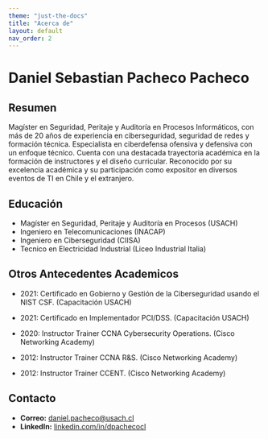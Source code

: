 ```yaml
---
theme: "just-the-docs"
title: "Acerca de"
layout: default
nav_order: 2
---
```

# Daniel Sebastian Pacheco Pacheco

## Resumen
Magíster en Seguridad, Peritaje y Auditoría en Procesos Informáticos, con más de 20 años de experiencia en ciberseguridad, seguridad de redes y formación técnica. Especialista en ciberdefensa ofensiva y defensiva con un enfoque técnico. Cuenta con una destacada trayectoria académica en la formación de instructores y el diseño curricular. Reconocido por su excelencia académica y su participación como expositor en diversos eventos de TI en Chile y el extranjero.

## Educación
* Magíster en Seguridad, Peritaje y Auditoría en Procesos (USACH)  
* Ingeniero en Telecomunicaciones (INACAP)  
* Ingeniero en Ciberseguridad (CIISA)
* Tecnico en Electricidad Industrial (Liceo Industrial Italia)

## Otros Antecedentes Academicos
* 2021:  Certificado en Gobierno y Gestión de la Ciberseguridad usando el NIST CSF. (Capacitación USACH)

* 2021:  Certificado en Implementador PCI/DSS. (Capacitación USACH)

* 2020:  Instructor Trainer CCNA Cybersecurity Operations. (Cisco Networking Academy)

* 2012:  Instructor Trainer CCNA R&S. (Cisco Networking Academy)

* 2012:  Instructor Trainer CCENT. (Cisco Networking Academy)


## Contacto
- **Correo:** [daniel.pacheco@usach.cl](mailto:daniel.pacheco@usach.cl)
- **LinkedIn:** [linkedin.com/in/dpachecocl](https://www.linkedin.com/in/dpachecocl)
